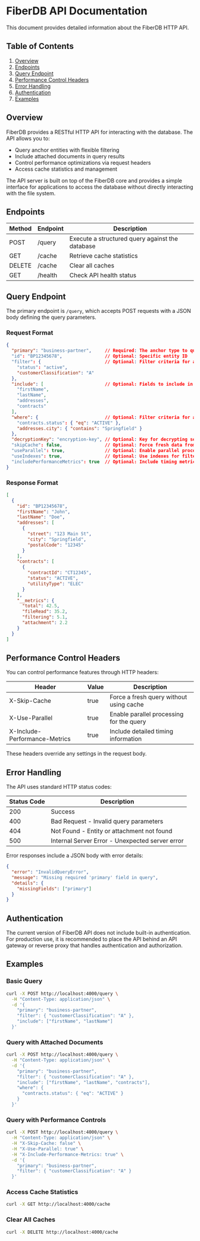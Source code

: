 # FiberDB API Documentation

This document provides detailed information about the FiberDB HTTP API.

## Table of Contents

1. [Overview](#overview)
2. [Endpoints](#endpoints)
3. [Query Endpoint](#query-endpoint)
4. [Performance Control Headers](#performance-control-headers)
5. [Error Handling](#error-handling)
6. [Authentication](#authentication)
7. [Examples](#examples)

## Overview

FiberDB provides a RESTful HTTP API for interacting with the database. The API allows you to:

- Query anchor entities with flexible filtering
- Include attached documents in query results
- Control performance optimizations via request headers
- Access cache statistics and management

The API server is built on top of the FiberDB core and provides a simple interface for applications to access the database without directly interacting with the file system.

## Endpoints

| Method | Endpoint | Description |
|--------|----------|-------------|
| POST   | /query   | Execute a structured query against the database |
| GET    | /cache   | Retrieve cache statistics |
| DELETE | /cache   | Clear all caches |
| GET    | /health  | Check API health status |

## Query Endpoint

The primary endpoint is `/query`, which accepts POST requests with a JSON body defining the query parameters.

### Request Format

```json
{
  "primary": "business-partner",     // Required: The anchor type to query
  "id": "BP12345678",                // Optional: Specific entity ID
  "filter": {                        // Optional: Filter criteria for anchor entities
    "status": "active",
    "customerClassification": "A"
  },
  "include": [                       // Optional: Fields to include in the response
    "firstName", 
    "lastName", 
    "addresses", 
    "contracts"
  ],
  "where": {                         // Optional: Filter criteria for attached documents
    "contracts.status": { "eq": "ACTIVE" },
    "addresses.city": { "contains": "Springfield" }
  },
  "decryptionKey": "encryption-key", // Optional: Key for decrypting secure fields
  "skipCache": false,                // Optional: Force fresh data from storage
  "useParallel": true,               // Optional: Enable parallel processing
  "useIndexes": true,                // Optional: Use indexes for filtering
  "includePerformanceMetrics": true  // Optional: Include timing metrics in response
}
```

### Response Format

```json
[
  {
    "id": "BP12345678",
    "firstName": "John",
    "lastName": "Doe",
    "addresses": [
      {
        "street": "123 Main St",
        "city": "Springfield",
        "postalCode": "12345"
      }
    ],
    "contracts": [
      {
        "contractId": "CT12345",
        "status": "ACTIVE",
        "utilityType": "ELEC"
      }
    ],
    "__metrics": {
      "total": 42.5,
      "fileRead": 35.2,
      "filtering": 5.1,
      "attachment": 2.2
    }
  }
]
```

## Performance Control Headers

You can control performance features through HTTP headers:

| Header                      | Value   | Description                                   |
|-----------------------------|---------|-----------------------------------------------|
| X-Skip-Cache                | true    | Force a fresh query without using cache       |
| X-Use-Parallel              | true    | Enable parallel processing for the query      |
| X-Include-Performance-Metrics | true  | Include detailed timing information           |

These headers override any settings in the request body.

## Error Handling

The API uses standard HTTP status codes:

| Status Code | Description                                                |
|-------------|------------------------------------------------------------|
| 200         | Success                                                     |
| 400         | Bad Request - Invalid query parameters                      |
| 404         | Not Found - Entity or attachment not found                  |
| 500         | Internal Server Error - Unexpected server error             |

Error responses include a JSON body with error details:

```json
{
  "error": "InvalidQueryError",
  "message": "Missing required 'primary' field in query",
  "details": {
    "missingFields": ["primary"]
  }
}
```

## Authentication

The current version of FiberDB API does not include built-in authentication. For production use, it is recommended to place the API behind an API gateway or reverse proxy that handles authentication and authorization.

## Examples

### Basic Query

```bash
curl -X POST http://localhost:4000/query \
  -H "Content-Type: application/json" \
  -d '{
    "primary": "business-partner",
    "filter": { "customerClassification": "A" },
    "include": ["firstName", "lastName"]
  }'
```

### Query with Attached Documents

```bash
curl -X POST http://localhost:4000/query \
  -H "Content-Type: application/json" \
  -d '{
    "primary": "business-partner",
    "filter": { "customerClassification": "A" },
    "include": ["firstName", "lastName", "contracts"],
    "where": {
      "contracts.status": { "eq": "ACTIVE" }
    }
  }'
```

### Query with Performance Controls

```bash
curl -X POST http://localhost:4000/query \
  -H "Content-Type: application/json" \
  -H "X-Skip-Cache: false" \
  -H "X-Use-Parallel: true" \
  -H "X-Include-Performance-Metrics: true" \
  -d '{
    "primary": "business-partner",
    "filter": { "customerClassification": "A" }
  }'
```

### Access Cache Statistics

```bash
curl -X GET http://localhost:4000/cache
```

### Clear All Caches

```bash
curl -X DELETE http://localhost:4000/cache
```